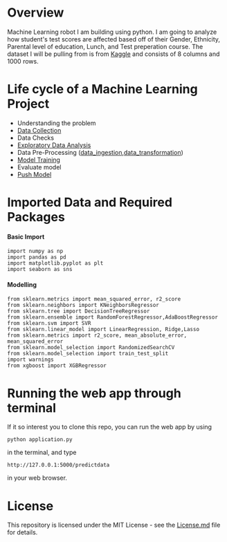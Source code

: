 # Overview
Machine Learning robot I am building using python. I am going to analyze how student's test scores are affected based off of their Gender, Ethnicity, Parental level of education, Lunch, and Test preperation course. The dataset I will be pulling from is from [Kaggle](https://www.kaggle.com/datasets/spscientist/students-performance-in-exams?datasetId=74977) and consists of 8 columns and 1000 rows.

# Life cycle of a Machine Learning Project
* Understanding the problem
* [Data Collection](notebook/data/stud.csv)
* Data Checks 
* [Exploratory Data Analysis](<notebook/Exploratory Data Analysis.ipynb>)
* Data Pre-Processing ([data_ingestion](src/components/data_ingestion.py),[data_transformation](src/components/data_transformation.py))
* [Model Training](src/components/model_trainer.py)
* Evaluate model
* [Push Model](app.py)

# Imported Data and Required Packages
#### Basic Import
```
import numpy as np
import pandas as pd
import matplotlib.pyplot as plt 
import seaborn as sns
```
#### Modelling
```
from sklearn.metrics import mean_squared_error, r2_score
from sklearn.neighbors import KNeighborsRegressor
from sklearn.tree import DecisionTreeRegressor
from sklearn.ensemble import RandomForestRegressor,AdaBoostRegressor
from sklearn.svm import SVR
from sklearn.linear_model import LinearRegression, Ridge,Lasso
from sklearn.metrics import r2_score, mean_absolute_error, mean_squared_error
from sklearn.model_selection import RandomizedSearchCV
from sklearn.model_selection import train_test_split
import warnings
from xgboost import XGBRegressor
```

# Running the web app through terminal
If it so interest you to clone this repo, you can run the web app by using 
```
python application.py
```
in the terminal, and type 
```
http://127.0.0.1:5000/predictdata
```
in your web browser.
# License
This repository is licensed under the MIT License - see the [License.md](License.md) file for details.


